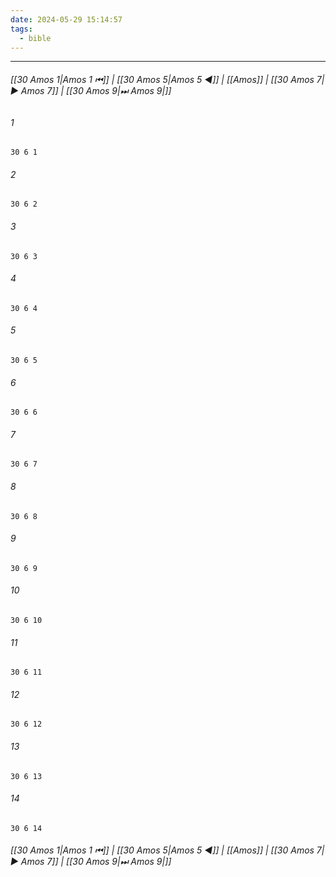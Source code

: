 ```yaml
---
date: 2024-05-29 15:14:57
tags:
  - bible
---
```

___

###### [[30 Amos 1|Amos 1 ⏮]] | [[30 Amos 5|Amos 5 ◀]] | [[Amos]] | [[30 Amos 7|▶ Amos 7]] | [[30 Amos 9|⏭ Amos 9|]]

###### 1
``` verse
30 6 1 
```
###### 2
``` verse
30 6 2 
```
###### 3
``` verse
30 6 3 
```
###### 4
``` verse
30 6 4 
```
###### 5
``` verse
30 6 5 
```
###### 6
``` verse
30 6 6 
```
###### 7
``` verse
30 6 7 
```
###### 8
``` verse
30 6 8 
```
###### 9
``` verse
30 6 9 
```
###### 10
``` verse
30 6 10 
```
###### 11
``` verse
30 6 11 
```
###### 12
``` verse
30 6 12 
```
###### 13
``` verse
30 6 13 
```
###### 14
``` verse
30 6 14 
```

###### [[30 Amos 1|Amos 1 ⏮]] | [[30 Amos 5|Amos 5 ◀]] | [[Amos]] | [[30 Amos 7|▶ Amos 7]] | [[30 Amos 9|⏭ Amos 9|]]

